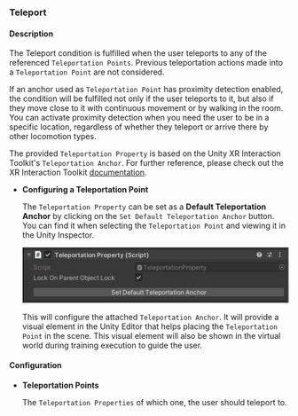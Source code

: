 ### Teleport

#### Description

The Teleport condition is fulfilled when the user teleports to any of the referenced `Teleportation Points`. Previous teleportation actions made into a `Teleportation Point` are not considered.

If an anchor used as `Teleportation Point` has proximity detection enabled, the condition will be fulfilled not only if the user teleports to it, but also if they move close to it with continuous movement or by walking in the room. You can activate proximity detection when you need the user to be in a specific location, regardless of whether they teleport or arrive there by other locomotion types.

The provided `Teleportation Property` is based on the Unity XR Interaction Toolkit's `Teleportation Anchor`. For further reference, please check out the XR Interaction Toolkit  [documentation](https://docs.unity3d.com/Packages/com.unity.xr.interaction.toolkit@2.0/api/UnityEngine.XR.Interaction.Toolkit.TeleportationProvider.html).

- **Configuring a Teleportation Point**

    The `Teleportation Property` can be set as a **Default Teleportation Anchor** by clicking on the `Set Default Teleportation Anchor` button. You can find it when selecting the `Teleportation Point` and viewing it in the Unity Inspector.

    ![Teleportation Property](images/teleportationproperty.PNG)

    This will configure the attached `Teleportation Anchor`. It will provide a visual element in the Unity Editor that helps placing the `Teleportation Point` in the scene. This visual element will also be shown in the virtual world during training execution to guide the user.

#### Configuration

- **Teleportation Points**

    The `Teleportation Properties` of which one, the user should teleport to.
